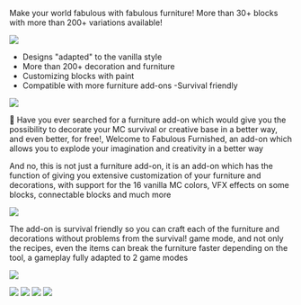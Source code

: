 Make your world fabulous with fabulous furniture! More than 30+ blocks with more than 200+ variations available!

![](https://hirxs-workshop.net/wp-content/uploads/2025/02/Titulo-8.png)


- Designs "adapted" to the vanilla style
- More than 200+ decoration and furniture
- Customizing blocks with paint
- Compatible with more furniture add-ons
-Survival friendly


![](https://hirxs-workshop.net/wp-content/uploads/2025/02/Titulo-9.png)

📃 Have you ever searched for a furniture add-on which would give you the possibility to decorate your MC survival or creative base in a better way, and even better, for free!, Welcome to Fabulous Furnished, an add-on which allows you to explode your imagination and creativity in a better way

And no, this is not just a furniture add-on, it is an add-on which has the function of giving you extensive customization of your furniture and decorations, with support for the 16 vanilla MC colors, VFX effects on some blocks, connectable blocks and much more


![](https://hirxs-workshop.net/wp-content/uploads/2025/02/Titulo-10.png)

The add-on is survival friendly so you can craft each of the furniture and decorations without problems from the survival! game mode, and not only the recipes, even the items can break the furniture faster depending on the tool, a gameplay fully adapted to 2 game modes


![](https://hirxs-workshop.net/wp-content/uploads/2025/02/Titulo-11.png)

![](https://hirxs-workshop.net/wp-content/uploads/2025/02/image-7.png)
![](https://hirxs-workshop.net/wp-content/uploads/2025/02/Copy-of-Copy-of-Copy-of-Copia-de-Copia-de-Copia-de-Copia-de-Copia-de-Copia-de-Agregar-un-titulo-4-1.png)
![](https://hirxs-workshop.net/wp-content/uploads/2025/02/image-12.webp)
![](https://hirxs-workshop.net/wp-content/uploads/2025/02/image-13.webp)
